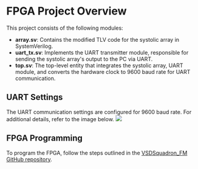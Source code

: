 # FPGA Project Overview

This project consists of the following modules:

- **array.sv**: Contains the modified TLV code for the systolic array in SystemVerilog.
- **uart_tx.sv**: Implements the UART transmitter module, responsible for sending the systolic array's output to the PC via UART.
- **top.sv**: The top-level entity that integrates the systolic array, UART module, and converts the hardware clock to 9600 baud rate for UART communication.

## UART Settings
The UART communication settings are configured for 9600 baud rate. For additional details, refer to the image below.
![](/image.png)

## FPGA Programming
To program the FPGA, follow the steps outlined in the [VSDSquadron_FM GitHub repository](https://github.com/thesourcerer8/VSDSquadron_FM/tree/main).

